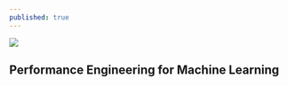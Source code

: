 ```yaml
---
published: true
---
```

![](https://cdn-images-1.medium.com/max/2000/1*iPY8nENYXcSoH-UmNP8_iw.jpeg)

## Performance Engineering for Machine Learning
